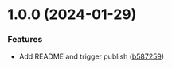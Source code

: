 # 1.0.0 (2024-01-29)


### Features

* Add README and trigger publish ([b587259](https://github.com/jcapogna/semantic-release-git-publish/commit/b587259e6df6b6fd1a03b85e0bf5ef0d162a593e))
